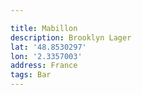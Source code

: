 ```yaml
---

title: Mabillon
description: Brooklyn Lager
lat: '48.8530297'
lon: '2.3357003'
address: France
tags: Bar
---
```

